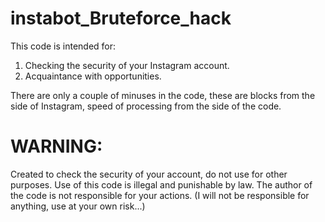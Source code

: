 # instabot_Bruteforce_hack

This code is intended for: 
1) Checking the security of your Instagram account. 
2) Acquaintance with opportunities.

There are only a couple of minuses in the code,
 these are blocks from the side of Instagram,
 speed of processing from the side of the code.

# WARNING:
Created to check the security of your account, do not use
for other purposes. Use of this code is illegal and 
punishable by law. The author of the code is not 
responsible for your actions. (I will not be 
responsible for anything, use at your own risk...)
